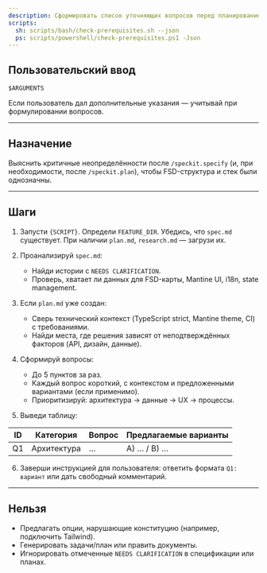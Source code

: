 ```yaml
---
description: Сформировать список уточняющих вопросов перед планированием под стек FSD + Vite + React + TypeScript + Mantine.
scripts:
  sh: scripts/bash/check-prerequisites.sh --json
  ps: scripts/powershell/check-prerequisites.ps1 -Json
---
```


## Пользовательский ввод

```text
$ARGUMENTS
```

Если пользователь дал дополнительные указания — учитывай при формулировании вопросов.

---

## Назначение

Выяснить критичные неопределённости после `/speckit.specify` (и, при необходимости, после `/speckit.plan`), чтобы FSD-структура и стек были однозначны.

---

## Шаги

1. Запусти `{SCRIPT}`. Определи `FEATURE_DIR`. Убедись, что `spec.md` существует. При наличии `plan.md`, `research.md` — загрузи их.

2. Проанализируй `spec.md`:
   - Найди истории с `NEEDS CLARIFICATION`.
   - Проверь, хватает ли данных для FSD-карты, Mantine UI, i18n, state management.

3. Если `plan.md` уже создан:
   - Сверь технический контекст (TypeScript strict, Mantine theme, CI) с требованиями.
   - Найди места, где решения зависят от неподтверждённых факторов (API, дизайн, данные).

4. Сформируй вопросы:
   - До 5 пунктов за раз.
   - Каждый вопрос короткий, с контекстом и предложенными вариантами (если применимо).
   - Приоритизируй: архитектура → данные → UX → процессы.

5. Выведи таблицу:

| ID | Категория | Вопрос | Предлагаемые варианты |
|----|-----------|--------|-----------------------|
| Q1 | Архитектура | … | A) … / B) … |

6. Заверши инструкцией для пользователя: ответить формата `Q1: вариант` или дать свободный комментарий.

---

## Нельзя

- Предлагать опции, нарушающие конституцию (например, подключить Tailwind).
- Генерировать задачи/план или править документы.
- Игнорировать отмеченные `NEEDS CLARIFICATION` в спецификации или планах.
